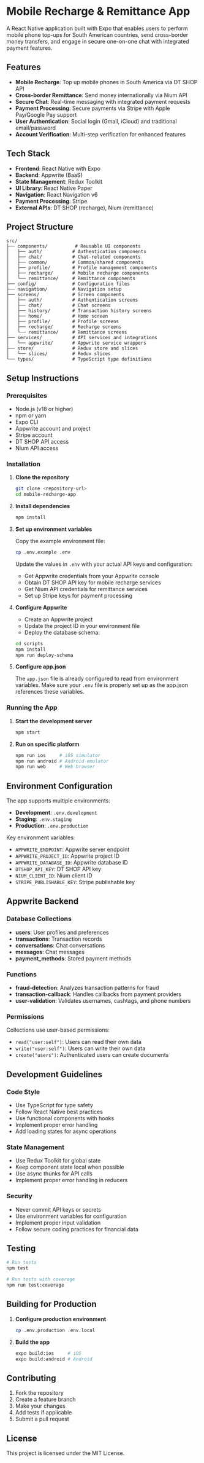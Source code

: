 # Mobile Recharge & Remittance App

A React Native application built with Expo that enables users to perform mobile phone top-ups for South American countries, send cross-border money transfers, and engage in secure one-on-one chat with integrated payment features.

## Features

- **Mobile Recharge**: Top up mobile phones in South America via DT SHOP API
- **Cross-border Remittance**: Send money internationally via Nium API
- **Secure Chat**: Real-time messaging with integrated payment requests
- **Payment Processing**: Secure payments via Stripe with Apple Pay/Google Pay support
- **User Authentication**: Social login (Gmail, iCloud) and traditional email/password
- **Account Verification**: Multi-step verification for enhanced features

## Tech Stack

- **Frontend**: React Native with Expo
- **Backend**: Appwrite (BaaS)
- **State Management**: Redux Toolkit
- **UI Library**: React Native Paper
- **Navigation**: React Navigation v6
- **Payment Processing**: Stripe
- **External APIs**: DT SHOP (recharge), Nium (remittance)

## Project Structure

```
src/
├── components/          # Reusable UI components
│   ├── auth/           # Authentication components
│   ├── chat/           # Chat-related components
│   ├── common/         # Common/shared components
│   ├── profile/        # Profile management components
│   ├── recharge/       # Mobile recharge components
│   └── remittance/     # Remittance components
├── config/             # Configuration files
├── navigation/         # Navigation setup
├── screens/            # Screen components
│   ├── auth/           # Authentication screens
│   ├── chat/           # Chat screens
│   ├── history/        # Transaction history screens
│   ├── home/           # Home screen
│   ├── profile/        # Profile screens
│   ├── recharge/       # Recharge screens
│   └── remittance/     # Remittance screens
├── services/           # API services and integrations
│   └── appwrite/       # Appwrite service wrappers
├── store/              # Redux store and slices
│   └── slices/         # Redux slices
└── types/              # TypeScript type definitions
```

## Setup Instructions

### Prerequisites

- Node.js (v18 or higher)
- npm or yarn
- Expo CLI
- Appwrite account and project
- Stripe account
- DT SHOP API access
- Nium API access

### Installation

1. **Clone the repository**
   ```bash
   git clone <repository-url>
   cd mobile-recharge-app
   ```

2. **Install dependencies**
   ```bash
   npm install
   ```

3. **Set up environment variables**
   
   Copy the example environment file:
   ```bash
   cp .env.example .env
   ```
   
   Update the values in `.env` with your actual API keys and configuration:
   - Get Appwrite credentials from your Appwrite console
   - Obtain DT SHOP API key for mobile recharge services
   - Get Nium API credentials for remittance services
   - Set up Stripe keys for payment processing

4. **Configure Appwrite**
   
   - Create an Appwrite project
   - Update the project ID in your environment file
   - Deploy the database schema:
   ```bash
   cd scripts
   npm install
   npm run deploy-schema
   ```

5. **Configure app.json**
   
   The `app.json` file is already configured to read from environment variables. 
   Make sure your `.env` file is properly set up as the app.json references these variables.

### Running the App

1. **Start the development server**
   ```bash
   npm start
   ```

2. **Run on specific platform**
   ```bash
   npm run ios     # iOS simulator
   npm run android # Android emulator
   npm run web     # Web browser
   ```

## Environment Configuration

The app supports multiple environments:

- **Development**: `.env.development`
- **Staging**: `.env.staging`
- **Production**: `.env.production`

Key environment variables:

- `APPWRITE_ENDPOINT`: Appwrite server endpoint
- `APPWRITE_PROJECT_ID`: Appwrite project ID
- `APPWRITE_DATABASE_ID`: Appwrite database ID
- `DTSHOP_API_KEY`: DT SHOP API key
- `NIUM_CLIENT_ID`: Nium client ID
- `STRIPE_PUBLISHABLE_KEY`: Stripe publishable key

## Appwrite Backend

### Database Collections

- **users**: User profiles and preferences
- **transactions**: Transaction records
- **conversations**: Chat conversations
- **messages**: Chat messages
- **payment_methods**: Stored payment methods

### Functions

- **fraud-detection**: Analyzes transaction patterns for fraud
- **transaction-callback**: Handles callbacks from payment providers
- **user-validation**: Validates usernames, cashtags, and phone numbers

### Permissions

Collections use user-based permissions:
- `read("user:self")`: Users can read their own data
- `write("user:self")`: Users can write their own data
- `create("users")`: Authenticated users can create documents

## Development Guidelines

### Code Style

- Use TypeScript for type safety
- Follow React Native best practices
- Use functional components with hooks
- Implement proper error handling
- Add loading states for async operations

### State Management

- Use Redux Toolkit for global state
- Keep component state local when possible
- Use async thunks for API calls
- Implement proper error handling in reducers

### Security

- Never commit API keys or secrets
- Use environment variables for configuration
- Implement proper input validation
- Follow secure coding practices for financial data

## Testing

```bash
# Run tests
npm test

# Run tests with coverage
npm run test:coverage
```

## Building for Production

1. **Configure production environment**
   ```bash
   cp .env.production .env.local
   ```

2. **Build the app**
   ```bash
   expo build:ios     # iOS
   expo build:android # Android
   ```

## Contributing

1. Fork the repository
2. Create a feature branch
3. Make your changes
4. Add tests if applicable
5. Submit a pull request

## License

This project is licensed under the MIT License.